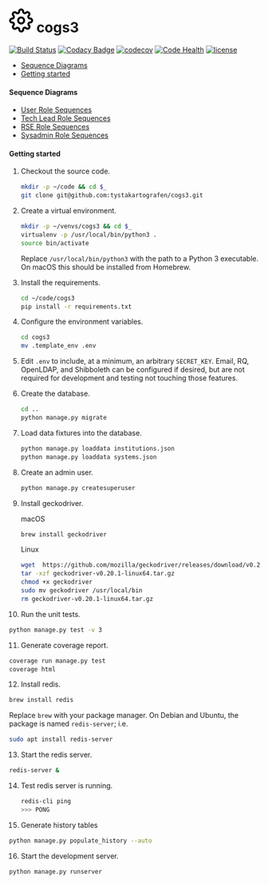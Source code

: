 # ![cogs3](cogs3.svg) cogs3

[![Build Status](https://travis-ci.org/tystakartografen/cogs3.svg?branch=master)](https://travis-ci.org/tystakartografen/cogs3)
[![Codacy Badge](https://api.codacy.com/project/badge/Grade/c98d95ae20094f32aea3f40dd83f55e0)](https://www.codacy.com/app/tystakartografen/cogs3?utm_source=github.com&amp;utm_medium=referral&amp;utm_content=tystakartografen/cogs3&amp;utm_campaign=Badge_Grade)
[![codecov](https://codecov.io/gh/tystakartografen/cogs3/branch/master/graph/badge.svg)](https://codecov.io/gh/tystakartografen/cogs3)
[![Code Health](https://landscape.io/github/tystakartografen/cogs3/master/landscape.svg?style=flat)](https://landscape.io/github/tystakartografen/cogs3/master)
[![license](https://img.shields.io/github/license/mashape/apistatus.svg)](https://github.com/tystakartografen/cogs3/blob/master/LICENSE.md)

- [Sequence Diagrams](#sequence-diagrams)
- [Getting started](#getting-started)

#### Sequence Diagrams

- [User Role Sequences](https://github.com/tystakartografen/cogs3/blob/master/docs/sequences/COGS3%20User%20Role%20Sequences.pdf)
- [Tech Lead Role Sequences](https://github.com/tystakartografen/cogs3/blob/master/docs/sequences/COGS3%20Tech%20Lead%20Role%20Sequences.pdf)
- [RSE Role Sequences](https://github.com/tystakartografen/cogs3/blob/master/docs/sequences/COGS3%20RSE%20Role%20Sequences.pdf)
- [Sysadmin Role Sequences](https://github.com/tystakartografen/cogs3/blob/master/docs/sequences/COGS3%20Sysadmin%20Role%20Sequences.pdf)

#### Getting started

1. Checkout the source code.

   ```sh
   mkdir -p ~/code && cd $_
   git clone git@github.com:tystakartografen/cogs3.git
   ```

2. Create a virtual environment.

   ```sh
   mkdir -p ~/venvs/cogs3 && cd $_
   virtualenv -p /usr/local/bin/python3 .
   source bin/activate
   ```

   Replace `/usr/local/bin/python3` with the path to a Python 3 executable.
   On macOS this should be installed from Homebrew.

3. Install the requirements.

   ```sh
   cd ~/code/cogs3
   pip install -r requirements.txt
   ```

4. Configure the environment variables.

   ```sh
   cd cogs3
   mv .template_env .env
   ```

5. Edit `.env` to include, at a minimum, an arbitrary `SECRET_KEY`.
   Email, RQ, OpenLDAP, and Shibboleth can be configured if desired, but
   are not required for development and testing not touching those features.

6. Create the database.

   ```sh
   cd ..
   python manage.py migrate
   ```

7. Load data fixtures into the database.

   ```sh
   python manage.py loaddata institutions.json
   python manage.py loaddata systems.json
   ```

8. Create an admin user.

   ```sh
   python manage.py createsuperuser
   ```

9. Install geckodriver.

   macOS

   ```sh
   brew install geckodriver
   ```

   Linux

   ```sh
   wget  https://github.com/mozilla/geckodriver/releases/download/v0.20.1/geckodriver -v0.20.1-linux64.tar.gz
   tar -xzf geckodriver-v0.20.1-linux64.tar.gz
   chmod +x geckodriver
   sudo mv geckodriver /usr/local/bin
   rm geckodriver-v0.20.1-linux64.tar.gz
   ```

10. Run the unit tests.

   ```sh
   python manage.py test -v 3
   ```

11. Generate coverage report.

   ```sh
   coverage run manage.py test
   coverage html
   ```

12. Install redis.

   ```sh
   brew install redis
   ```

   Replace `brew` with your package manager. On Debian and Ubuntu, the package
   is named `redis-server`; i.e.

   ```sh
   sudo apt install redis-server
   ```

13. Start the redis server.

   ```sh
   redis-server &
   ```

14. Test redis server is running.

    ```sh
    redis-cli ping
    >>> PONG
    ```

15. Generate history tables

   ```sh
   python manage.py populate_history --auto
   ```

16. Start the development server.

   ```sh
   python manage.py runserver
   ```
